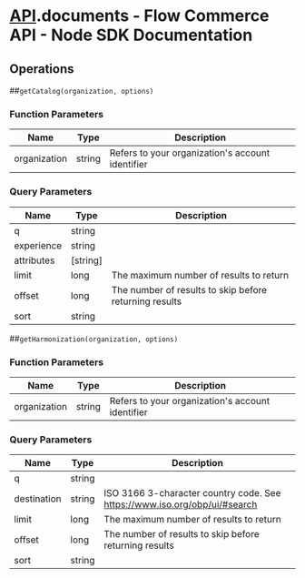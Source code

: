 # [API](README.md).documents - Flow Commerce API - Node SDK Documentation

## Operations

##`getCatalog(organization, options)`

### Function Parameters

| Name  | Type | Description |
| ---- | ---- | ---- |
| organization | string | Refers to your organization&#x27;s account identifier |

### Query Parameters

| Name  | Type | Description |
| ---- | ---- | ---- |
| q | string |  |
| experience | string |  |
| attributes | [string] |  |
| limit | long | The maximum number of results to return |
| offset | long | The number of results to skip before returning results |
| sort | string |  |

##`getHarmonization(organization, options)`

### Function Parameters

| Name  | Type | Description |
| ---- | ---- | ---- |
| organization | string | Refers to your organization&#x27;s account identifier |

### Query Parameters

| Name  | Type | Description |
| ---- | ---- | ---- |
| q | string |  |
| destination | string | ISO 3166 3-character country code. See https://www.iso.org/obp/ui/#search |
| limit | long | The maximum number of results to return |
| offset | long | The number of results to skip before returning results |
| sort | string |  |


